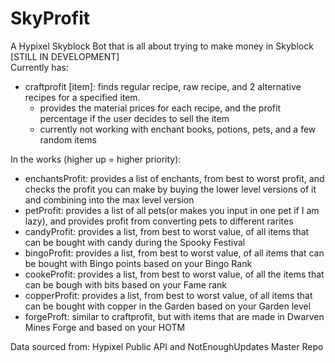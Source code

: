 # SkyProfit
A Hypixel Skyblock Bot that is all about trying to make money in Skyblock \
[STILL IN DEVELOPMENT] \
Currently has:
- craftprofit [item]: finds regular recipe, raw recipe, and 2 alternative recipes for a specified item.
  - provides the material prices for each recipe, and the profit percentage if the user decides to sell the item
  - currently not working with enchant books, potions, pets, and a few random items

In the works (higher up = higher priority):
- enchantsProfit: provides a list of enchants, from best to worst profit, and checks the profit you can make by buying the lower level versions of it and combining into the max level version
- petProfit: provides a list of all pets(or makes you input in one pet if I am lazy), and provides profit from converting pets to different rarites
- candyProfit: provides a list, from best to worst value, of all items that can be bought with candy during the Spooky Festival
- bingoProfit: provides a list, from best to worst value, of all items that can be bought with Bingo points based on your Bingo Rank
- cookeProfit: provides a list, from best to worst value, of all the items that can be bough with bits based on your Fame rank
- copperProfit: provides a list, from best to worst value, of all items that can be bought with copper in the Garden based on your Garden level
- forgeProft: similar to craftprofit, but with items that are made in Dwarven Mines Forge and based on your HOTM


Data sourced from: Hypixel Public API and NotEnoughUpdates Master Repo
